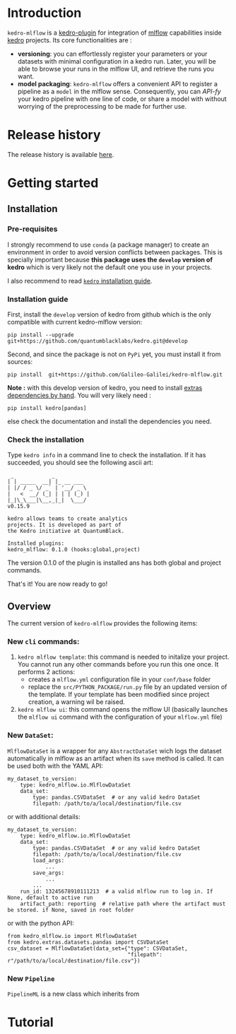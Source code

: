 # Introduction
``kedro-mlflow`` is a [kedro-plugin](https://kedro.readthedocs.io/en/stable/04_user_guide/10_developing_plugins.html) for integration of [mlflow](https://mlflow.org/docs/latest/index.html) capabilities inside [kedro](https://kedro.readthedocs.io/en/stable/index.html) projects. Its core functionalities are :
- **versioning**: you can effortlessly register your parameters or your datasets with minimal configuration in a kedro run. Later, you will be able to browse your runs in the mlflow UI, and retrieve the runs you want.
- **model packaging**: ``kedro-mlflow`` offers a convenient API to register a pipeline as a ``model`` in the mlflow sense. Consequently, you can *API-fy* your kedro pipeline with one line of code, or share a model with without worrying of the preprocessing to be made for further use.  

# Release history
The release history is available [here](CHANGELOG.MD).

# Getting started

## Installation 
### Pre-requisites
I strongly recommend to use ``conda`` (a package manager) to create an environment in order to avoid version conflicts between packages. This is specially important because **this package uses the ``develop`` version of kedro** which is very likely not the default one you use in your projects.

I also recommend to read [``kedro`` installation guide](https://kedro.readthedocs.io/en/stable/02_getting_started/01_prerequisites.html).

### Installation guide
First, install the ``develop`` version of kedro from github  which is the only compatible with current kedro-mlflow version:
```
pip install --upgrade git+https://github.com/quantumblacklabs/kedro.git@develop
```
Second, and since the package is not on ``PyPi`` yet, you must install it from sources:
```
pip install  git+https://github.com/Galileo-Galilei/kedro-mlflow.git
```
**Note :** with this develop version of kedro, you need to install [extras dependencies by hand](https://kedro.readthedocs.io/en/latest/02_getting_started/02_install.html#optional-dependencies). You will very likely need :

```
pip install kedro[pandas]
```
else check the documentation and install the dependencies you need.
### Check the installation
Type  ``kedro info`` in a command line to check the installation. If it has succeeded, you should see the following ascii art:
```
 _            _
| | _____  __| |_ __ ___
| |/ / _ \/ _` | '__/ _ \
|   <  __/ (_| | | | (_) |
|_|\_\___|\__,_|_|  \___/
v0.15.9

kedro allows teams to create analytics
projects. It is developed as part of
the Kedro initiative at QuantumBlack.

Installed plugins:
kedro_mlflow: 0.1.0 (hooks:global,project)
```
The version 0.1.0 of the plugin is installed ans has both global and project commands.

That's it! You are now ready to go!

## Overview
The current version of ``kedro-mlflow`` provides the following items:
### New ``cli`` commands:
1. ``kedro mlflow template``: this command is needed to initalize your project. You cannot run any other commands before you run this one once. It performs 2 actions:
    - creates a ``mlflow.yml`` configuration file in your ``conf/base`` folder
    - replace the ``src/PYTHON_PACKAGE/run.py`` file by an updated version of the template. If your template has been modified since project creation, a warning wil be raised.
2. ``kedro mlflow ui``: this command opens the mlflow UI (basically launches the ``mlflow ui`` command with the configuration of your ``mlflow.yml`` file)
### New ``DataSet``:
``MlflowDataSet`` is a wrapper for any ``AbstractDataSet`` wich logs the dataset automatically in mlflow as an artifact when its ``save`` method is called. It can be used both with the
YAML API:
```
my_dataset_to_version:
    type: kedro_mlflow.io.MlflowDataSet
    data_set:
        type: pandas.CSVDataSet  # or any valid kedro DataSet
        filepath: /path/to/a/local/destination/file.csv
```
or with additional details:
```
my_dataset_to_version:
    type: kedro_mlflow.io.MlflowDataSet
    data_set:
        type: pandas.CSVDataSet  # or any valid kedro DataSet
        filepath: /path/to/a/local/destination/file.csv
        load_args:
            ...
        save_args:
            ...
        ...
    run_id: 13245678910111213  # a valid mlflow run to log in. If None, default to active run
    artifact_path: reporting  # relative path where the artifact must be stored. if None, saved in root folder
```
or with the python API:
```
from kedro_mlflow.io import MlflowDataSet
from kedro.extras.datasets.pandas import CSVDataSet
csv_dataset = MlflowDataSet(data_set={"type": CSVDataSet, 
                                      "filepath": r"/path/to/a/local/destination/file.csv"})
```
### New ``Pipeline``
``PipelineML`` is a new class which inherits from 
# Tutorial
